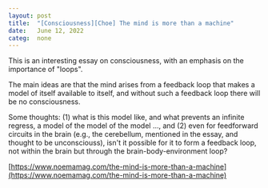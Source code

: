 ```yaml
---
layout: post
title:  "[Consciousness][Choe] The mind is more than a machine"
date:   June 12, 2022
categ:  none
---
```






This is an interesting essay on consciousness, with an emphasis on the importance of "loops". 



The main ideas are that the mind arises from a feedback loop that makes a model of itself available to itself, and without such a feedback loop there will be no consciousness. 



Some thoughts: (1) what is this model like, and what prevents an infinite regress, a model of the model of the model ..., and (2) even for feedforward circuits in the brain (e.g., the cerebellum, mentioned in the essay, and thought to be unconsciouss), isn't it possible for it to form a feedback loop, not within the brain but through the brain-body-environment loop? 

 

[https://www.noemamag.com/the-mind-is-more-than-a-machine](https://www.noemamag.com/the-mind-is-more-than-a-machine)



 

